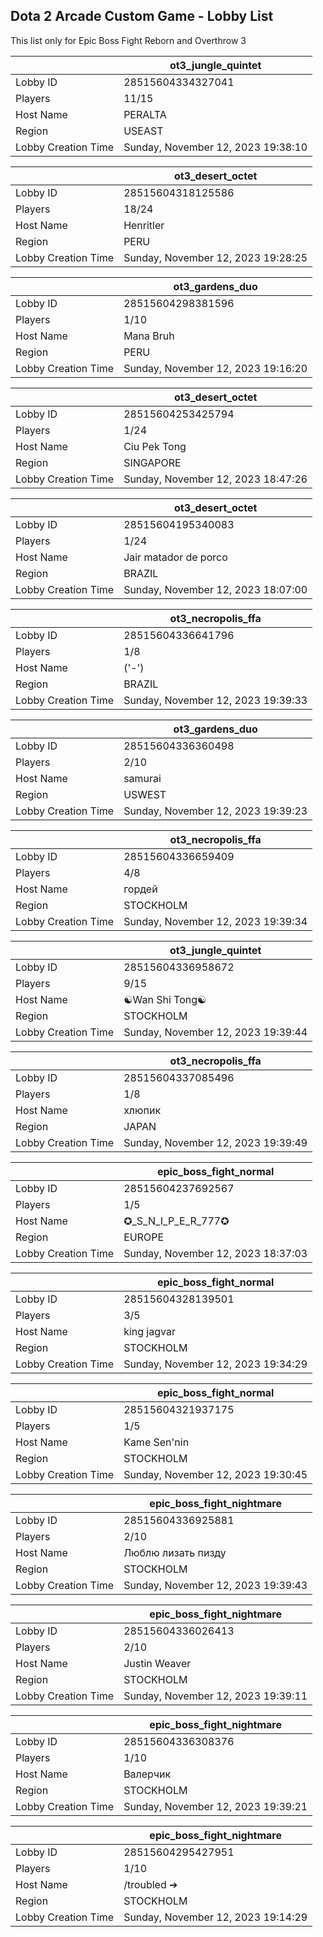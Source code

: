 ## Dota 2 Arcade Custom Game - Lobby List

This list only for Epic Boss Fight Reborn and Overthrow 3

|  | ot3_jungle_quintet |
| ------ | ------ |
| Lobby ID | 28515604334327041 |
| Players | 11/15 |
| Host Name | PERALTA |
| Region | USEAST |
| Lobby Creation Time | Sunday, November 12, 2023 19:38:10 |


|  | ot3_desert_octet |
| ------ | ------ |
| Lobby ID | 28515604318125586 |
| Players | 18/24 |
| Host Name | Henritler |
| Region | PERU |
| Lobby Creation Time | Sunday, November 12, 2023 19:28:25 |


|  | ot3_gardens_duo |
| ------ | ------ |
| Lobby ID | 28515604298381596 |
| Players | 1/10 |
| Host Name | Mana Bruh |
| Region | PERU |
| Lobby Creation Time | Sunday, November 12, 2023 19:16:20 |


|  | ot3_desert_octet |
| ------ | ------ |
| Lobby ID | 28515604253425794 |
| Players | 1/24 |
| Host Name | Ciu Pek Tong |
| Region | SINGAPORE |
| Lobby Creation Time | Sunday, November 12, 2023 18:47:26 |


|  | ot3_desert_octet |
| ------ | ------ |
| Lobby ID | 28515604195340083 |
| Players | 1/24 |
| Host Name | Jair matador de porco |
| Region | BRAZIL |
| Lobby Creation Time | Sunday, November 12, 2023 18:07:00 |


|  | ot3_necropolis_ffa |
| ------ | ------ |
| Lobby ID | 28515604336641796 |
| Players | 1/8 |
| Host Name | ('-') |
| Region | BRAZIL |
| Lobby Creation Time | Sunday, November 12, 2023 19:39:33 |


|  | ot3_gardens_duo |
| ------ | ------ |
| Lobby ID | 28515604336360498 |
| Players | 2/10 |
| Host Name | samurai |
| Region | USWEST |
| Lobby Creation Time | Sunday, November 12, 2023 19:39:23 |


|  | ot3_necropolis_ffa |
| ------ | ------ |
| Lobby ID | 28515604336659409 |
| Players | 4/8 |
| Host Name | гордей |
| Region | STOCKHOLM |
| Lobby Creation Time | Sunday, November 12, 2023 19:39:34 |


|  | ot3_jungle_quintet |
| ------ | ------ |
| Lobby ID | 28515604336958672 |
| Players | 9/15 |
| Host Name | ☯Wan Shi Tong☯ |
| Region | STOCKHOLM |
| Lobby Creation Time | Sunday, November 12, 2023 19:39:44 |


|  | ot3_necropolis_ffa |
| ------ | ------ |
| Lobby ID | 28515604337085496 |
| Players | 1/8 |
| Host Name | хлюпик |
| Region | JAPAN |
| Lobby Creation Time | Sunday, November 12, 2023 19:39:49 |


|  | epic_boss_fight_normal |
| ------ | ------ |
| Lobby ID | 28515604237692567 |
| Players | 1/5 |
| Host Name | ✪_S_N_I_P_E_R_777✪ |
| Region | EUROPE |
| Lobby Creation Time | Sunday, November 12, 2023 18:37:03 |


|  | epic_boss_fight_normal |
| ------ | ------ |
| Lobby ID | 28515604328139501 |
| Players | 3/5 |
| Host Name | king jagvar |
| Region | STOCKHOLM |
| Lobby Creation Time | Sunday, November 12, 2023 19:34:29 |


|  | epic_boss_fight_normal |
| ------ | ------ |
| Lobby ID | 28515604321937175 |
| Players | 1/5 |
| Host Name | Kame Sen'nin |
| Region | STOCKHOLM |
| Lobby Creation Time | Sunday, November 12, 2023 19:30:45 |


|  | epic_boss_fight_nightmare |
| ------ | ------ |
| Lobby ID | 28515604336925881 |
| Players | 2/10 |
| Host Name | Люблю лизать пизду |
| Region | STOCKHOLM |
| Lobby Creation Time | Sunday, November 12, 2023 19:39:43 |


|  | epic_boss_fight_nightmare |
| ------ | ------ |
| Lobby ID | 28515604336026413 |
| Players | 2/10 |
| Host Name | Justin Weaver |
| Region | STOCKHOLM |
| Lobby Creation Time | Sunday, November 12, 2023 19:39:11 |


|  | epic_boss_fight_nightmare |
| ------ | ------ |
| Lobby ID | 28515604336308376 |
| Players | 1/10 |
| Host Name | Валерчик |
| Region | STOCKHOLM |
| Lobby Creation Time | Sunday, November 12, 2023 19:39:21 |


|  | epic_boss_fight_nightmare |
| ------ | ------ |
| Lobby ID | 28515604295427951 |
| Players | 1/10 |
| Host Name | /troubled ➔ |
| Region | STOCKHOLM |
| Lobby Creation Time | Sunday, November 12, 2023 19:14:29 |


